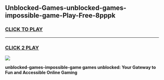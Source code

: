 
## Unblocked-Games-unblocked-games-impossible-game-Play-Free-8pppk
<h3>
<a href="https://premium76.site?title=unblocked-games-impossible-game&ref=22A">CLICK TO PLAY</a></h3>
<hr>

<h3>
<a href="https://premium76.site?title=unblocked-games-impossible-game&ref=22A">CLICK 2 PLAY</a>
  
</h3>

<a href="https://premium76.site?title=unblocked-games-impossible-game&ref=22A"><img src="https://clearcache.store/games.png"></a>


**unblocked-games-impossible-game games unblocked: Your Gateway to Fun and Accessible Online Gaming**
